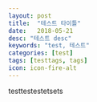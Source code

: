 ```yaml
---
layout: post
title:  "테스트 타이틀"
date:   2018-05-21
desc: "테스트 desc"
keywords: "test, 테스트"
categories: [test]
tags: [testtags, tags]
icon: icon-fire-alt
---
```


testtestestetsets
